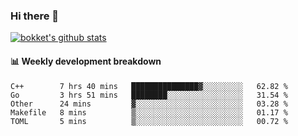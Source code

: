 ### Hi there 👋
[![bokket's github stats](https://github-readme-stats.vercel.app/api?username=bokket&show_icons=true&count_private=true)](https://github.com/anuraghazra/github-readme-stats)

#### :bar_chart: Weekly development breakdown
<!--START_SECTION:waka-->
```text
C++        7 hrs 40 mins   ███████████████▓░░░░░░░░░   62.82 % 
Go         3 hrs 51 mins   ████████░░░░░░░░░░░░░░░░░   31.54 % 
Other      24 mins         ▓░░░░░░░░░░░░░░░░░░░░░░░░   03.28 % 
Makefile   8 mins          ▒░░░░░░░░░░░░░░░░░░░░░░░░   01.17 % 
TOML       5 mins          ▒░░░░░░░░░░░░░░░░░░░░░░░░   00.72 % 
```
<!--END_SECTION:waka-->
